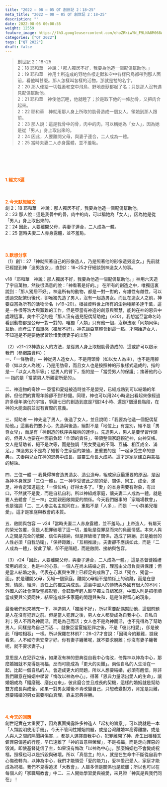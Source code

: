 ```yaml
---
title: "2022 – 08 – 05 QT 創世記 2：18~25"
meta_title: "2022 – 08 – 05 QT 創世記 2：18~25"
description: ""
date: 2022-08-05 00:00:55
weight: 12559
feature_image: https://lh3.googleusercontent.com/ehoZRkiwYN_F9LNA8M068AYxt73EavCZno-PD1cJRuf5BbSkQVUWr3gNEbt5kSs28Pb_Elg17kSrtf9ybWvojWoMV6I4tPM3vGRGDq6GkKkPdL2Gut4QAIw4-uykKUAtNiKgQKntvsU=w800
categories: ["QT 2022"]
tags: ["QT 2022"]
draft: false
---
```


<blockquote>創世記 2：18~25<br />
2：18 耶和華　神說：「那人獨居不好，我要為他造一個配偶幫助他。」<br />
2：19 耶和華　神用土所造成的野地各樣走獸和空中各樣飛鳥都帶到那人面前，看他叫甚麼。那人怎樣叫各樣的活物，那就是牠的名字。<br />
2：20 那人便給一切牲畜和空中飛鳥、野地走獸都起了名；只是那人沒有遇見配偶幫助他。<br />
2：21 耶和華　神使他沉睡，他就睡了；於是取下他的一條肋骨，又把肉合起來。<br />
2：22 耶和華　神就用那人身上所取的肋骨造成一個女人，領她到那人跟前。<br />
2：23 那人說：這是我骨中的骨，肉中的肉，可以稱她為「女人」，因為她是從「男人」身上取出來的。<br />
2：24 因此，人要離開父母，與妻子連合，二人成為一體。<br />
2：25 當時夫妻二人赤身露體，並不羞恥。</blockquote><br />
&nbsp;<br />
<br />
&nbsp;<br />
<br />
<span style="color: #ff6600;"><strong>1.經文3遍</strong></span><br />
<br />
&nbsp;<br />
<br />
<span style="color: #ff6600;"><strong>2.今天默想經文</strong></span><br />
創 2：18 耶和華　神說：那人獨居不好，我要為他造一個配偶幫助他。<br />
2：23 那人說：這是我骨中的骨，肉中的肉，可以稱她為「女人」，因為她是從「男人」身上取出來的。<br />
2：24 因此，人要離開父母，與妻子連合，二人成為一體。<br />
2：25 當時夫妻二人赤身露體，並不羞恥。<br />
<br />
&nbsp;<br />
<br />
<strong><span style="color: #ff6600;">3.默想分享<br />
</span></strong>（1）創1：27「神就照著自己的形像造人，乃是照著他的形像造男造女。」先前就已經提到神「造男造女」，直到2：18~25才仔細談到神造女人的事。<br />
<br />
v18「耶和華　神說：那人獨居不好，我要為他造一個配偶幫助他。」神用六天造了宇宙萬物，然後很滿意的說：「神看著是好的。」 在所有的創造之中，唯獨這裏說到：「那人獨居不好」。神造所有的動物，都是一對一對的，有雄性有雌性，可以透過交配繁衍後代，卻唯獨先造了男人，沒有一起造男女。而且在造女人之前，神要亞當為所有的活物命名（v19~20）。根據資料世上所有的生物種類多達千萬，這是一件很等浩大與艱難的工作，但是亞當有神造的創意與智慧，能夠在神的恩典中處理這事。美中不足的是「那人沒有遇見配偶幫助他」（v20）。我想當亞當命名時看到動物都是公母一對一對的，唯獨「人類」只有他一個，沒辦法跟「同類同伴」互動，而產生了孤單感（獨居不好）。神先讓亞當體會到這一點，才開始造女人，不知道是不是要他學習珍惜愛護妻子的出現？<br />
<br />
（2）v21~23神造女人的方法，是從男人身上取根肋骨造成的，這或許可以啟示我們（參網路資料）：<br />
一、「一條肋骨」— 神從男人造女人，不是用頭骨（如以女人為主），也不是用腳骨（如以女人為賤），乃是用肋骨，而且女人也是按照神的形象樣式造成的，指的是—「以女人為平等」；從男人的臂下，指的是—「當受男人的保護」；挨著他的心— 指的是「當蒙男人所親密所愛的」。<br />
<br />
二、神造物的奇妙 — 亞當和夏娃被造時並不是嬰兒，已經成熟到可以結婚的年齡，但他們的實際年齡卻不到1秒鐘。同理，神也可以用24小時造出看起來像經過許多億年演化的宇宙，爭論七日的創造到底是7個24小時、還是7個漫長階段，在神的大能面前並沒有實際的意義。<br />
<br />
三、幫助者 — 神先造了男人，後造了女人，並且說明：「我要為他造一個配偶幫助他。」這裏我們要小心，先造與後造，絕對不是「地位上」有差別，絕不是「男尊女卑」，而是有「神創造的秩序與權柄的運作」。先造男人，男人是要學習作頭的，但男人也要在神面前負起「作頭的責任」，帶領整個家庭親近神，向神交帳。女人是幫助者，絕不是次等，而是強調「男女受造的不同、互補、相互成全、滿足。」神造男女不是為了短暫今生家庭的繁殖，更重要的是「一起承受生命的恩典」，夫妻與兒女在神的恩典中成長，屬靈生命長大成熟，這才是家庭建立與蒙福的秘訣。<br />
<br />
四、三位一體 — 我覺得神會造男造女、造公造母，組成家庭最重要的原因，是因為神本身就是「三位一體」。三一神享受彼此之間的愛、關係、同工、成全、滿足，神肯定知道這比「一個位格」好得太多了。「愛」的本身需要有對象，有出口，不然就不是愛，而是自私自利。所以神組成家庭，讓夫妻二人成為一體，就是要人去體會「三一神」之間親密敞開愛的關係。今天我們服事的「家職場教會」，也是強調「二、三人奉主名主就同在」，重點不是「人多」，而是「一小群弟兄相愛」，這才是家庭與教會的本質。<br />
<br />
五、敞開與包容 — v24「當時夫妻二人赤身露體，並不羞恥。」上帝造人，有屬天的榮光包覆，但是人犯罪破壞了這一切，羞恥是從罪惡而來的負面情感。本來人與人之間是完全的敞開、信任與接納，但是罪破壞了關係，造成了隔絕，於是脆弱的人性必須「自我防衛」，「保持距離」、「互相推諉」。夫妻卻不應該如此，而是「二人成為一體」，彼此了解，卻不是隔絕，而是敞開、接納與包容。<br />
<br />
（3）v24「因此，人要離開父母，與妻子連合，二人成為一體。」這是基督徒婚禮常用的經文，也是神的心意。一個人在尚未結婚之前，理當由父母負責與保護；但是當人結婚之後，代表在心裏與生理上已經足夠成熟了，可以「獨立、獨當一面」，於是離開父母，另組一個家庭。離開父母絕不是關係上的疏離，而是在思想、情感、經濟、責任上的獨立與成長。這裏中國人的傳統與外國有很大的不同；外國人的社會深受聖經影響，會鼓勵年輕人趁早獨立自組家庭，中國人則是把孝順當成要與公婆同住，結果造成許多家庭的問題與失和，這是值得留心的現象。<br />
<br />
最後我們也來補充一下，神造男人「獨居不好」，所以需要配偶幫助他，這個前題是人在沒有犯罪之前。但是當人犯罪之後，男人女人都變成為自我中心、自私自利；男人不再為神而活，而是為己而活；女人也不是為神而活，也不見得為了幫助男人，同樣是為自己而活…，就像亞當夏娃犯罪之後，不是「彼此相愛」，卻是彼此「相咬相吞」一樣。所以保羅在林前7：26~27才會說：「因現今的艱難，據我看來，人不如守素安常才好。你有妻子纏著呢，就不要求脫離；你沒有妻子纏著呢，就不要求妻子。」<br />
<br />
意思是人在犯罪之後，如果沒有神的恩典從自我中心悔改，倚靠神以神為中心，那麼婚姻就不見得是祝福，反而可能成為「更大的災難」。兩個自私的人生活在一起，比起一個自私的人，會造成更大的問題，所以人想要結婚，必須有醒悟，除非我們願意在婚姻中學習「悔改以神為中心」，得著「恩典力量活出愛人的生命」，讓婚姻成為「鐵磨鐵、磨出刃來」，彼此磨合並且成長的契機，這樣的婚姻就是幫助雙方成長與成全。如果一對男女婚後不肯改變自己，只想改變對方，肯定是災難，想要結婚的男女需要明白真理，靠主恩典得勝。<br />
<br />
&nbsp;<br />
<br />
<strong><span style="color: #ff6600;">4.今天的回應<br />
</span></strong>創世記實在太重要了，因為裏面揭露許多神造人「起初的旨意」，可以說就是一本「人類說明使用手冊」。今天不管同性婚姻問題，或是台灣離婚率高得離譜，或是人與人之間的隔閡與傷害…，都是人選擇自我中心，犯罪離開了神，產生出種種乖僻罪惡偏差的行徑，早已遠離了「神的旨意與榮耀」，不是祝福，而是走向罪惡的毀滅。即使基督徒信了主，如果沒有悔改「以神為中心」，那麼婚姻也不會變成祝福，照樣也可以是拆毀與破壞。所以「真信主」的人，就是在生命中不斷從自我中心悔改轉向，以神為中心，我們才能領受「愛的能力」，愛神愛己愛人，家庭才能成為祝福。我們不見得追求「大教會」，人雖多但是關係也是疏離；所以也可以在每個人的「家職場教會」中二、三人開始學習愛與被愛，來見證「神真是與我們同在」！<br />
<div id="gtx-trans" style="position: absolute; left: -3px; top: 2167.76px;"><br />
<div class="gtx-trans-icon"></div><br />
</div>
        